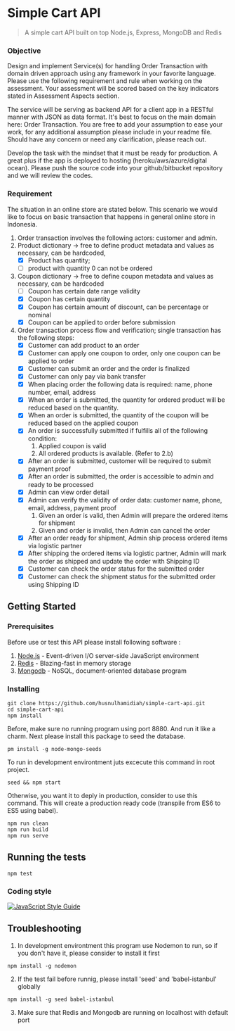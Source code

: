 # Simple Cart API
> A simple cart API built on top Node.js, Express, MongoDB and Redis

### Objective

Design and implement Service(s) for handling Order Transaction with domain driven approach using any framework in your favorite language. Please use the following requirement and rule when working on the assessment. Your assessment will be scored based on the key indicators stated in Assessment Aspects section.

The service will be serving as backend API for a client app in a RESTful manner with JSON as data format. It's best to focus on the main domain here: Order Transaction. You are free to add your assumption to ease your work, for any additional assumption please include in your readme file. Should have any concern or need any clarification, please reach out.

Develop the task with the mindset that it must be ready for production. A great plus if the app is deployed to hosting (heroku/aws/azure/digital ocean). Please push the source code into your github/bitbucket repository and we will review the codes. 

### Requirement

The situation in an online store are stated below. This scenario we would like to focus on basic transaction that happens in general online store in Indonesia. 
1. Order transaction involves the following actors: customer and admin.
2. Product dictionary → free to define product metadata and values as necessary, can be hardcoded,
    - [x] Product has quantity; 
    - [ ] product with quantity 0 can not be ordered
3. Coupon dictionary → free to define coupon metadata and values as necessary, can be hardcoded
    - [ ] Coupon has certain date range validity
    - [x] Coupon has certain quantity
    - [x] Coupon has certain amount of discount, can be percentage or nominal
    - [x] Coupon can be applied to order before submission
4. Order transaction process flow and verification; single transaction has the following steps:
    - [x] Customer can add product to an order
    - [x] Customer can apply one coupon to order, only one coupon can be applied to order
    - [x] Customer can submit an order and the order is finalized
    - [x] Customer can only pay via bank transfer
    - [x] When placing order the following data is required: name, phone number, email, address
    - [x] When an order is submitted, the quantity for ordered product will be reduced based on the quantity.
    - [x] When an order is submitted, the quantity of the coupon will be reduced based on the applied coupon
    - [x] An order is successfully submitted if fulfills all of the following condition:
        1. Applied coupon is valid
        2. All ordered products is available. (Refer to 2.b)
    - [x] After an order is submitted, customer will be required to submit payment proof
    - [x] After an order is submitted, the order is accessible to admin and ready to be processed
    - [x] Admin can view order detail
    - [x] Admin can verify the validity of order data: customer name, phone, email, address, payment proof
        1. Given an order is valid, then Admin will prepare the ordered items for shipment
        2. Given and order is invalid, then Admin can cancel the order
    - [x] After an order ready for shipment, Admin ship process ordered items via logistic partner
    - [x] After shipping the ordered items via logistic partner, Admin will mark the order as shipped and update the order with Shipping ID
    - [x] Customer can check the order status for the submitted order
    - [x] Customer can check the shipment status for the submitted order using Shipping ID

## Getting Started

### Prerequisites

Before use or test this API please install following software :

1. [Node.js](https://nodejs.org/en/) - Event-driven I/O server-side JavaScript environment
2. [Redis](https://redis.io/) - Blazing-fast in memory storage
3. [Mongodb](https://www.mongodb.com/) - NoSQL, document-oriented database program

### Installing

```
git clone https://github.com/husnulhamidiah/simple-cart-api.git
cd simple-cart-api
npm install
```

Before, make sure no running program using port 8880. And run it like a charm. Next please install this package to seed the database. 

```
pm install -g node-mongo-seeds
```

To run in development environtment juts excecute this command in root project.

```
seed && npm start
```

Otherwise, you want it to deply in production, consider to use this command. This will create a production ready code (transpile from ES6 to ES5 using babel).

```
npm run clean
npm run build
npm run serve
```

## Running the tests

```
npm test
```

### Coding style

[![JavaScript Style
Guide](https://cdn.rawgit.com/feross/standard/master/badge.svg)](https://github.com/feross/standard)

## Troubleshooting

1. In development environtment this program use Nodemon to run, so if you don't have it, please consider to install it first
  ```
  npm install -g nodemon
  ```
2. If the test fail before runnig, please install 'seed' and 'babel-istanbul' globally
  ```
  npm install -g seed babel-istanbul
  ```
3. Make sure that Redis and Mongodb are running on localhost with default port
